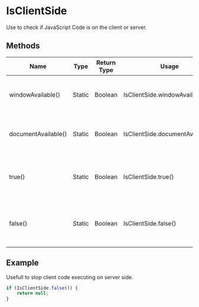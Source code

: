 ﻿# IsClientSide

 

Use to check if JavaScript Code is on the client or server.


## Methods

Name                    | Type     | Return Type            | Usage                             | Action
---                     |  ---     | ---                    | ---                               | ---
windowAvailable()       | Static   | Boolean                | IsClientSide.windowAvailable()    | Returns True if Window Is available
documentAvailable()     | Static   | Boolean                | IsClientSide.documentAvailable()  | Returns True if Document is Available
true()                  | Static   | Boolean                | IsClientSide.true()               | Returns ***True*** if ***all*** our client side checks are true.
false()                 | Static   | Boolean                | IsClientSide.false()              | Returns ***True*** if ***any*** client side checks are false.
 

 ## Example

Usefull to stop client code executing on server side.

```javascript
if (IsClientSide.false()) { 
    return null;
}
```
 


